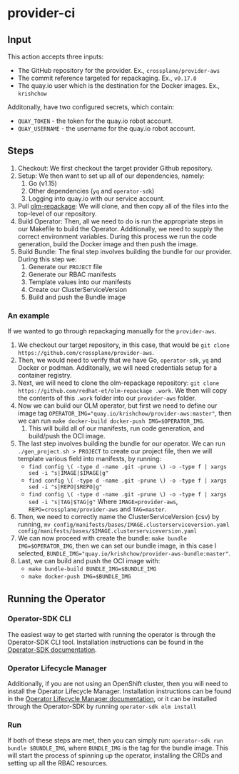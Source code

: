 # provider-ci

## Input

This action accepts three inputs:

- The GitHub repository for the provider. Ex., `crossplane/provider-aws`
- The commit reference targeted for repackaging. Ex., `v0.17.0`
- The quay.io user which is the destination for the Docker images. Ex., `krishchow`

Additonally, have two configured secrets, which contain:

- `QUAY_TOKEN` - the token for the quay.io robot account.
- `QUAY_USERNAME` - the username for the quay.io robot account.

## Steps

1. Checkout: We first checkout the target provider Github repository.
2. Setup: We then want to set up all of our dependencies, namely:
    1. Go (v1.15)
    2. Other dependencies (`yq` and `operator-sdk`)
    3. Logging into quay.io with our service account.
3. Pull [olm-repackage](https://github.com/redhat-et/olm-repackage): We will clone, and then copy all of the files into the top-level of our repository.
4. Build Operator: Then, all we need to do is run the appropriate steps in our Makefile to build the Operator. Additionally, we need to supply the correct environment variables. During this process we run the code generation, build the Docker image and then push the image.
5. Build Bundle: The final step involves building the bundle for our provider. During this step we:
    1. Generate our `PROJECT` file
    2. Generate our RBAC manifests
    3. Template values into our manifests
    4. Create our ClusterServiceVersion
    5. Build and push the Bundle image

### An example

If we wanted to go through repackaging manually for the `provider-aws`.

1. We checkout our target repository, in this case, that would be `git clone https://github.com/crossplane/provider-aws`.
2. Then, we would need to verify that we have Go, `operator-sdk`, `yq` and Docker or podman. Additonally, we will need credentials setup for a container registry.
3. Next, we will need to clone the olm-repackage repository: `git clone https://github.com/redhat-et/olm-repackage .work`. We then will copy the contents of this `.work` folder into our `provider-aws` folder.
4. Now we can build our OLM operator, but first we need to define our image tag `OPERATOR_IMG="quay.io/krishchow/provider-aws:master"`, then we can run `make docker-build docker-push IMG=$OPERATOR_IMG`.
    1. This will build all of our manifests, run code generation, and build/push the OCI image.
5. The last step involves building the bundle for our operator. We can run `./gen_project.sh > PROJECT` to create our project file, then we will template various field into manifests, by running:
   - `find config \( -type d -name .git -prune \) -o -type f | xargs sed -i "s|IMAGE|$IMAGE|g"`
   - `find config \( -type d -name .git -prune \) -o -type f | xargs sed -i "s|REPO|$REPO|g"`
   - `find config \( -type d -name .git -prune \) -o -type f | xargs sed -i "s|TAG|$TAG|g"`
    Where `IMAGE=provider-aws`, `REPO=crossplane/provider-aws` and `TAG=master`.
6. Then, we need to correctly name the ClusterServiceVersion (csv) by running, `mv config/manifests/bases/IMAGE.clusterserviceversion.yaml config/manifests/bases/$IMAGE.clusterserviceversion.yaml`
7. We can now proceed with create the bundle: `make bundle IMG=$OPERATOR_IMG`, then we can set our bundle image, in this case I selected, `BUNDLE_IMG="quay.io/krishchow/provider-aws-bundle:master"`.
8. Last, we can build and push the OCI image with:
    - `make bundle-build BUNDLE_IMG=$BUNDLE_IMG`
    - `make docker-push IMG=$BUNDLE_IMG`

## Running the Operator

### Operator-SDK CLI

The easiest way to get started with running the operator is through the Operator-SDK CLI tool. Installation instructions can be found in the [Operator-SDK documentation](https://sdk.operatorframework.io/docs/building-operators/golang/installation/).

### Operator Lifecycle Manager

Additionally, if you are not using an OpenShift cluster, then you will need to install the Operator Lifecycle Manager. Installation instructions can be found in the [Operator Lifecycle Manager documentation](https://olm.operatorframework.io/docs/getting-started/), or it can be installed through the Operator-SDK by running `operator-sdk olm install`

### Run

If both of these steps are met, then you can simply run: `operator-sdk run bundle $BUNDLE_IMG`, where `BUNDLE_IMG` is the tag for the bundle image. This will start the process of spinning up the operator, installing the CRDs and setting up all the RBAC resources.
